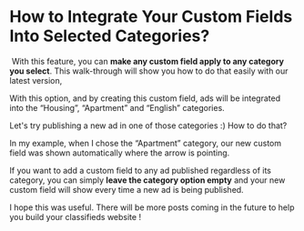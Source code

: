 # How to Integrate Your Custom Fields Into Selected Categories?

 With this feature, you can **make any custom field apply to any category you select**. This walk-through will show you how to do that easily with our latest version,

With this option, and by creating this custom field, ads will be integrated into the “Housing”, “Apartment” and “English” categories.

Let's try publishing a new ad in one of those categories :) How to do that?

In my example, when I chose the “Apartment” category, our new custom field was shown automatically where the arrow is pointing.

If you want to add a custom field to any ad published regardless of its category, you can simply **leave the category option empty** and your new custom field will show every time a new ad is being published.

I hope this was useful. There will be more posts coming in the future to help you build your classifieds website !
